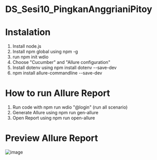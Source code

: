 # DS_Sesi10_PingkanAnggrianiPitoy

# Instalation
  1. Install node.js
  2. Install npm global using npm -g
  3. run npm init wdio
  4. Choose "Cucumber" and "Allure configuration"
  5. Install dotenv using npm install dotenv --save-dev
  6. npm install allure-commandline --save-dev

# How to run Allure Report
1. Run code with npm run wdio "@login" (run all scenario)
2. Generate Allure using npm run gen-allure
3. Open Report using npm run open-allure

# Preview Allure Report
![image](https://github.com/pingkananggriani/DS_Sesi10_PingkanAnggrianiPitoy/assets/60948651/64fa0f1d-17b7-4eed-8630-5a63838c85f2)
